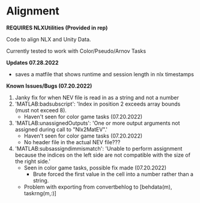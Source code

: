 # Alignment
**REQUIRES NLXUtilities (Provided in rep)**

Code to align NLX and Unity Data.

Currently tested to work with Color/Pseudo/Arnov Tasks

**Updates 07.28.2022**
- saves a matfile that shows runtime and session length in nlx timestamps

**Known Issues/Bugs (07.20.2022)**
1. Janky fix for when NEV file is read in as a string and not a number
2. 'MATLAB:badsubscript': 'Index in position 2 exceeds array bounds (must not exceed 8).
    - Haven't seen for color game tasks (07.20.2022)
3. 'MATLAB:unassignedOutputs': 'One or more output arguments not assigned during call to "Nlx2MatEV".'
    - Haven't seen for color game tasks (07.20.2022)
    - No header file in the actual NEV file???
4. 'MATLAB:subsassigndimmismatch': 'Unable to perform assignment because the indices on the left side are not compatible with the size of the right side.'
    - Seen in color game tasks, possible fix made (07.20.2022)
      - Brute forced the first value in the cell into a number rather than a string.
    - Problem with exporting from convertbehlog to [behdata(m), taskrng(m,:)]
